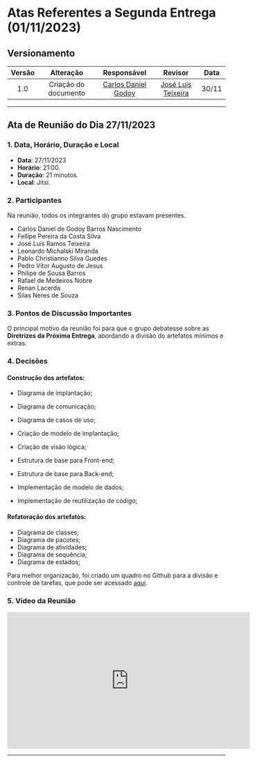 # Atas Referentes a Segunda Entrega (01/11/2023)

## Versionamento

| Versão |                      Alteração                      |    Responsável     |      Revisor       | Data  |
| :----: | :-------------------------------------------------: | :----------------: | :----------------: | :---: |
|  1.0   |  Criação do documento   | [Carlos Daniel Godoy](https://github.com/CDGodoy)  | [José Luís Teixeira](https://github.com/joseluis-rt) | 30/11 |

---

## Ata de Reunião do Dia 27/11/2023

### 1. Data, Horário, Duração e Local

- **Data**: 27/11/2023
- **Horário**: 21:00.
- **Duração**: 21 minutos.
- **Local**: Jitsi.

### 2. Participantes

Na reunião, todos os integrantes do grupo estavam presentes.

- Carlos Daniel de Godoy Barros Nascimento
- Fellipe Pereira da Costa Silva
- José Luís Ramos Teixeira
- Leonardo Michalski Miranda
- Pablo Christianno Silva Guedes
- Pedro Vitor Augusto de Jesus
- Philipe de Sousa Barros
- Rafael de Medeiros Nobre
- Renan Lacerda
- Silas Neres de Souza

### 3. Pontos de Discussão Importantes

O principal motivo da reunião foi para que o grupo debatesse sobre as **Diretrizes da Próxima Entrega**, abordando a divisão do artefatos mínimos e extras.

### 4. Decisões

#### Construção dos artefatos:

- Diagrama de implantação;
- Diagrama de comunicação;
- Diagrama de casos de uso;
- Criação de modelo de implantação;
- Criação de visão lógica;

- Estrutura de base para Front-end;
- Estrutura de base para Back-end;
- Implementação de modelo de dados;
- Implementação de reutilização de código;


#### Refatoração dos artefatos:

- Diagrama de classes;
- Diagrama de pacotes;
- Diagrama de atividades;
- Diagrama de sequência;
- Diagrama de estados;


Para melhor organização, foi criado um quadro no Github para a divisão e controle de tarefas, que pode ser acessado [aqui](https://github.com/orgs/UnBArqDsw2023-2/projects/7).

### 5. Vídeo da Reunião

<iframe width="560" height="315" src="https://www.youtube.com/embed/faOjnygkG6w?si=nGMqoznMB0VdzdZM" frameborder="0" allow="accelerometer; autoplay; clipboard-write; encrypted-media; gyroscope; picture-in-picture; web-share" allowfullscreen></iframe>

---
